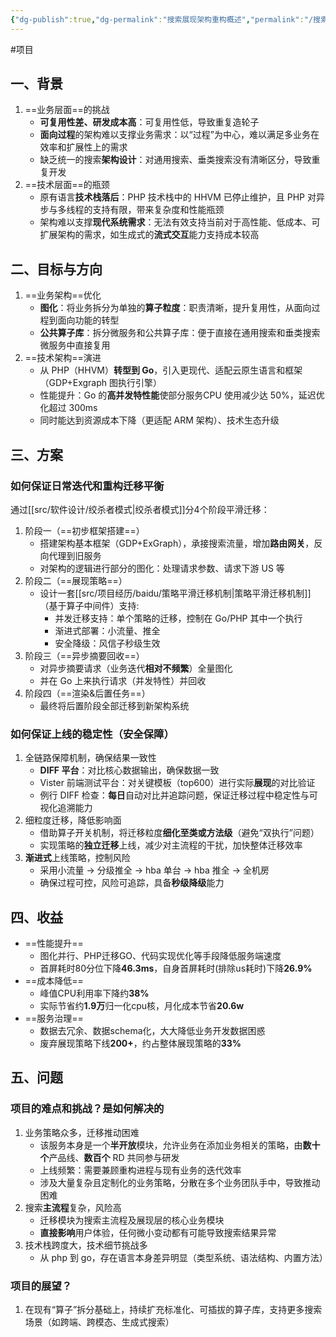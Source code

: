 ```yaml
---
{"dg-publish":true,"dg-permalink":"搜索展现架构重构概述","permalink":"/搜索展现架构重构概述/"}
---
```



#项目 

## 一、背景

1. ==业务层面==的挑战
	- **可复用性差、研发成本高**：可复用性低，导致重复造轮子
	- **面向过程**的架构难以支撑业务需求：以“过程”为中心，难以满足多业务在效率和扩展性上的需求
	- 缺乏统一的搜索**架构设计**：对通用搜索、垂类搜索没有清晰区分，导致重复开发
2. ==技术层面==的瓶颈
	- 原有语言**技术栈落后**：PHP 技术栈中的 HHVM 已停止维护，且 PHP 对异步与多线程的支持有限，带来复杂度和性能瓶颈
	- 架构难以支撑**现代系统需求**：无法有效支持当前对于高性能、低成本、可扩展架构的需求，如生成式的**流式交互**能力支持成本较高

## 二、目标与方向

1. ==业务架构==优化
	- **图化**：将业务拆分为单独的**算子粒度**：职责清晰，提升复用性，从面向过程到面向功能的转型
	- **公共算子库**：拆分微服务和公共算子库：便于直接在通用搜索和垂类搜索微服务中直接复用
2. ==技术架构==演进
	- 从 PHP（HHVM）**转型到 Go**，引入更现代、适配云原生语言和框架（GDP+Exgraph 图执行引擎）
	- 性能提升：Go 的**高并发特性能**使部分服务CPU 使用减少达 50%，延迟优化超过 300ms
	- 同时能达到资源成本下降（更适配 ARM 架构）、技术生态升级

## 三、方案

### 如何保证日常迭代和重构迁移平衡

通过[[src/软件设计/绞杀者模式\|绞杀者模式]]分4个阶段平滑迁移：
1. 阶段一（==初步框架搭建==）
	- 搭建架构基本框架（GDP+ExGraph），承接搜索流量，增加**路由网关**，反向代理到旧服务
	- 对架构的逻辑进行部分的图化：处理请求参数、请求下游 US 等
2. 阶段二（==展现策略==）
	- 设计一套[[src/项目经历/baidu/策略平滑迁移机制\|策略平滑迁移机制]]（基于算子中间件）支持:
		- 并发迁移支持：单个策略的迁移，控制在 Go/PHP 其中一个执行
		- 渐进式部署：小流量、推全
		- 安全降级：风信子秒级生效
3. 阶段三（==异步摘要回收==）
	- 对异步摘要请求（业务迭代**相对不频繁**）全量图化
	- 并在 Go 上来执行请求（并发特性）并回收
4. 阶段四（==渲染&后置任务==）
	- 最终将后置阶段全部迁移到新架构系统

### 如何保证上线的稳定性（安全保障）

1. 全链路保障机制，确保结果一致性
	- **DIFF 平台**：对比核心数据输出，确保数据一致
	- Vister 前端测试平台：对关键模板（top600）进行实际**展现**的对比验证
	- 例行 DIFF 检查：**每日**自动对比并追踪问题，保证迁移过程中稳定性与可视化追溯能力
2. 细粒度迁移，降低影响面
	- 借助算子开关机制，将迁移粒度**细化至类或方法级**（避免“双执行”问题）
	- 实现策略的**独立迁移**上线，减少对主流程的干扰，加快整体迁移效率
3. **渐进式**上线策略，控制风险
	- 采用小流量 -> 分级推全 -> hba 单台 -> hba 推全 -> 全机房
	- 确保过程可控，风险可追踪，具备**秒级降级**能力

## 四、收益

- ==性能提升==
	- 图化并行、PHP迁移GO、代码实现优化等手段降低服务端速度
	- 首屏耗时80分位下降**46.3ms**，自身首屏耗时(排除us耗时)下降**26.9%**
- ==成本降低==
	- 峰值CPU利用率下降约**38%**
	- 实际节省约**1.9万**归一化cpu核，月化成本节省**20.6w**
- ==服务治理==
	- 数据去冗余、数据schema化，大大降低业务开发数据困惑
	- 废弃展现策略下线**200+**，约占整体展现策略的**33%**

## 五、问题

### 项目的难点和挑战？是如何解决的

1. 业务策略众多，迁移推动困难
	- 该服务本身是一个**半开放**模块，允许业务在添加业务相关的策略，由**数十个**产品线、**数百个** RD 共同参与研发
	- 上线频繁：需要兼顾重构进程与现有业务的迭代效率
	- 涉及大量复杂且定制化的业务策略，分散在多个业务团队手中，导致推动困难
2. 搜索**主流程**复杂，风险高
	- 迁移模块为搜索主流程及展现层的核心业务模块
	- **直接影响**用户体验，任何微小变动都有可能导致搜索结果异常
3. 技术栈跨度大，技术细节挑战多
	- 从 php 到 go，存在语言本身差异明显（类型系统、语法结构、内置方法）

### 项目的展望？

1. 在现有“算子”拆分基础上，持续扩充标准化、可插拔的算子库，支持更多搜索场景（如跨端、跨模态、生成式搜索）